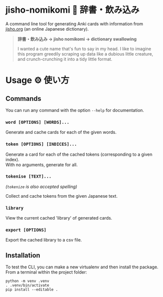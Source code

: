 # jisho-nomikomi 👹 辞書・飲み込み
A command line tool for generating Anki cards with information from [jisho.org](https://jisho.org/) (an online Japanese dictionary).

> **辞書・飲み込み → jisho nomikomi → dictionary swallowing**
>
> I wanted a cute name that's fun to say in my head.
> I like to imagine this program greedily scraping up data like a dubious little creature, and crunch-crunching it into a tidy little format.

# Usage ⚙️ 使い方
## Commands
You can run any command with the option `--help` for documentation.
### `word [OPTIONS] [WORDS]...`
Generate and cache cards for each of the given words.

### `token [OPTIONS] [INDICES]...`
Generate a card for each of the cached tokens (corresponding to a given index).  
With no arguments, generate for all.

### `tokenise [TEXT]...`
*(`tokenize` is also accepted spelling)*

Collect and cache tokens from the given Japanese text.

### `library`
View the current cached 'library' of generated cards.

### `export [OPTIONS]`
Export the cached library to a csv file.

## Installation
To test the CLI, you can make a new virtualenv and then install the package. From a terminal within the project folder:
```
python -m venv .venv
. .venv/bin/activate
pip install --editable .
```
